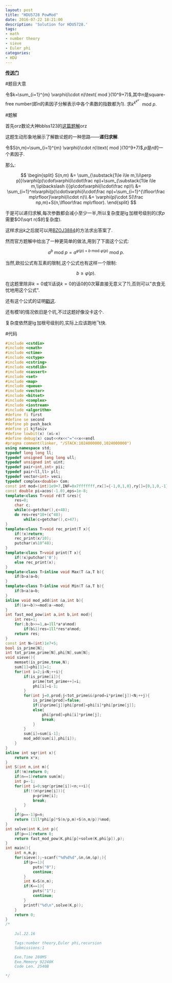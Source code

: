 ```yaml
---
layout: post
title: "HDU5728 PowMod"
date: 2016-07-22 18:21:00
description: 'Solution for HDU5728.'
tags:
- math
- number theory
- sieve
- Euler phi
categories:
- HDU
---
```


[**传送门**](http://acm.hdu.edu.cn/showproblem.php?pid=5728)

#题目大意

令$k=\sum_{i=1}^{m} \varphi(i\cdot n)\text{ mod }(10^9+7)$,其中$n$是square-free number(即$n$的素因子分解表示中各个素数的指数都为$1$).
求$k^{k^{k^{k^{\dots}}}}\text{ mod }p.$

#题解

首先orz数论大神bblss123的[这篇题解](http://blog.csdn.net/bblss123/article/details/51972194)orz

这题生动形象地展示了解数论题的一种思路——**递归求解**.

令$S(n,m)=\sum_{i=1}^{m} \varphi(i\cdot n)\text{ mod }(10^9+7)$,$p$是$n$的一个素因子.

那么:

$$
\begin{split}
S(n,m)
&=
\sum_{\substack{1\le i\le m,\\i\perp p}}\varphi(p)\cdot\varphi(i\cdot\frac np)+\sum_{\substack{1\le i\le m,\\p\backslash i}}p\cdot\varphi(i\cdot\frac np)\\
&=
\sum_{i=1}^m\varphi(p)\cdot\varphi(i\cdot\frac np)+\sum_{i=1}^{\lfloor\frac mp\rfloor}\varphi(i\cdot n)\\
&=
\varphi(p)\cdot S(\frac np,m)+S(n,\lfloor\frac mp\rfloor).
\end{split}
$$

于是可以递归求解,每次参数都会减小至少一半,所以复杂度是$\lg$加根号级别的(求$p$需要$O(\sqrt n)$的复杂度).

这样求出$k$之后就可以用[BZOJ3884](http://www.lydsy.com/JudgeOnline/problem.php?id=3884)的方法求出答案了.

然而官方题解中给出了一种更简单的做法,用到了下面这个公式:

$$
a^b\text{ mod }p=a^{\varphi(p)+b\text{ mod }\varphi(p)}\text{ mod }p.
$$

当然,欧拉公式有互素的限制,这个公式也有这样一个限制:

$$
b\ge\varphi(p).
$$

在这题里除非$k=0$或$1$(话说$k=0$的话$0$的$0$次幂直接无意义了?),否则可以"衣食无忧地用这个公式".

还有这个公式的证明[戳这](http://www.narutoacm.com/archives/a-pow-b-mod-m/).

还有模$1$的情况依旧是个坑,不过这题好像没卡这个.

复杂度依然是$\lg$加根号级别的,实际上应该跑地飞快.

#代码

```c++
#include <cstdio>
#include <cmath>
#include <ctime>
#include <cctype>
#include <cstring>
#include <cstdlib>
#include <cassert>
#include <set>
#include <map>
#include <queue>
#include <vector>
#include <bitset>
#include <complex>
#include <iostream>
#include <algorithm>
#define fi first
#define se second
#define pb push_back
#define y1 kjfasiv
#define lowbit(x) (x&-x)
#define debug(x) cout<<#x<<"="<<x<<endl
#pragma comment(linker, "/STACK:1024000000,1024000000")
using namespace std;
typedef long long ll;
typedef unsigned long long ull;
typedef unsigned int uint;
typedef pair<int,int> pii;
typedef pair<ll,ll> pll;
typedef vector<int> veci;
typedef complex<double> Com;
const int mod=(int)1e9+7,INF=0x7fffffff,rx[]={-1,0,1,0},ry[]={0,1,0,-1};
const double pi=acos(-1.0),eps=1e-8;
template<class T>void rd(T &res){
    res=0;
    char c;
    while(c=getchar(),c<48);
    do res=res*10+(c^48);
        while(c=getchar(),c>47);
}
template<class T>void rec_print(T x){
    if(!x)return;
    rec_print(x/10);
    putchar(x%10^48);
}
template<class T>void print(T x){
    if(!x)putchar('0');
    else rec_print(x);
}
template<class T>inline void Max(T &a,T b){
    if(b>a)a=b;
}
template<class T>inline void Min(T &a,T b){
    if(b<a)a=b;
}
inline void mod_add(int &a,int b){
    if((a+=b)>=mod)a-=mod;
}
int fast_mod_pow(int a,int b,int mod){
    int res=1;
    for(;b;b>>=1,a=1ll*a*a%mod)
        if(b&1)res=1ll*res*a%mod;
    return res;
}
const int N=(int)1e7+5;
bool is_prime[N];
int tot_prime,prime[N],phi[N],sum[N];
void sieve(){
    memset(is_prime,true,N);
    sum[1]=phi[1]=1;
    for(int i=2;i<N;++i){
        if(is_prime[i]){
            prime[tot_prime++]=i;
            phi[i]=i-1;
        }
        for(int j=0,prod;j<tot_prime&&(prod=i*prime[j])<N;++j){
            is_prime[prod]=false;
            if(i%prime[j])phi[prod]=phi[i]*phi[prime[j]];
            else{
                phi[prod]=phi[i]*prime[j];
                break;
            }
        }
        sum[i]=sum[i-1];
        mod_add(sum[i],phi[i]);
    }
}
inline int sqr(int x){
    return x*x;
}
int S(int n,int m){
    if(!m)return 0;
    if(n==1)return sum[m];
    int p=-1;
    for(int i=0;sqr(prime[i])<n;++i){
        if(!(n%prime[i])){
            p=prime[i];
            break;
        }
    }
    if(p==-1)p=n;
    return (1ll*phi[p]*S(n/p,m)+S(n,m/p))%mod;
}
int solve(int K,int p){
    if(p==1)return 0;
    return fast_mod_pow(K,phi[p]+solve(K,phi[p]),p);
}
int main(){
    int n,m,p;
    for(sieve();~scanf("%d%d%d",&n,&m,&p);){
        if(p==1){
            puts("0");
            continue;
        }
        int K=S(n,m);
        if(K==1){
            puts("1");
            continue;
        }
        printf("%d\n",solve(K,p));
    }
    return 0;
}
/*
    
    Jul.22.16

    Tags:number theory,Euler phi,recursion
    Submissions:1

    Exe.Time 280MS
    Exe.Memory 92248K
    Code Len. 2540B

*/

```
